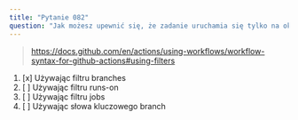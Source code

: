 ```yaml
---
title: "Pytanie 082"
question: "Jak możesz upewnić się, że zadanie uruchamia się tylko na określonej gałęzi?"
---
```



> https://docs.github.com/en/actions/using-workflows/workflow-syntax-for-github-actions#using-filters
1. [x] Używając filtru branches
1. [ ] Używając filtru runs-on
1. [ ] Używając filtru jobs
1. [ ] Używając słowa kluczowego branch
